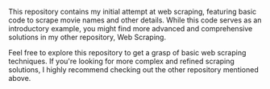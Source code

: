 This repository contains my initial attempt at web scraping, featuring basic code to scrape movie names and other details. While this code serves as an introductory example, you might find more advanced and comprehensive solutions in my other repository, Web Scraping.

Feel free to explore this repository to get a grasp of basic web scraping techniques. If you're looking for more complex and refined scraping solutions, I highly recommend checking out the other repository mentioned above.
